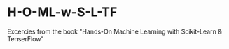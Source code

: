 # H-O-ML-w-S-L-TF
Excercies from the book "Hands-On Machine Learning with Scikit-Learn &amp; TenserFlow"
